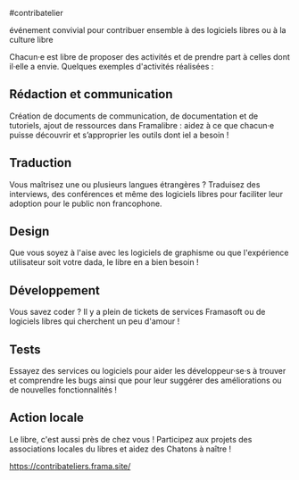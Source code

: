 #contribatelier

événement convivial pour contribuer ensemble à des logiciels libres ou à la culture libre 

Chacun·e est libre de proposer des activités et de prendre part à celles dont il·elle a envie.
Quelques exemples d'activités réalisées :


## Rédaction et communication
Création de documents de communication, de documentation et de tutoriels, ajout de ressources dans Framalibre : aidez à ce que chacun·e puisse découvrir et s’approprier les outils dont iel a besoin !

## Traduction
Vous maîtrisez une ou plusieurs langues étrangères ? Traduisez des interviews, des conférences et même des logiciels libres pour faciliter leur adoption pour le public non francophone.

## Design
Que vous soyez à l'aise avec les logiciels de graphisme ou que l'expérience utilisateur soit votre dada, le libre en a bien besoin !


## Développement
Vous savez coder ? Il y a plein de tickets de services Framasoft ou de logiciels libres qui cherchent un peu d'amour !

## Tests
Essayez des services ou logiciels pour aider les développeur·se·s à trouver et comprendre les bugs ainsi que pour leur suggérer des améliorations ou de nouvelles fonctionnalités !

## Action locale
Le libre, c'est aussi près de chez vous ! Participez aux projets des associations locales du libres et aidez des Chatons à naître !


https://contribateliers.frama.site/ 
